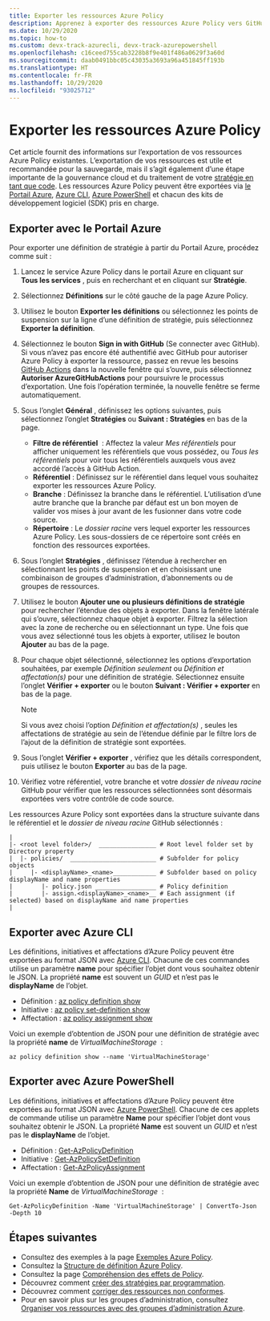 ```yaml
---
title: Exporter les ressources Azure Policy
description: Apprenez à exporter des ressources Azure Policy vers GitHub, comme les définitions de stratégie et les attributions de stratégie.
ms.date: 10/29/2020
ms.topic: how-to
ms.custom: devx-track-azurecli, devx-track-azurepowershell
ms.openlocfilehash: c16ceed755cab3228b8f9e401f486a0629f3a60d
ms.sourcegitcommit: daab0491bbc05c43035a3693a96a451845ff193b
ms.translationtype: HT
ms.contentlocale: fr-FR
ms.lasthandoff: 10/29/2020
ms.locfileid: "93025712"
---
```

# <a name="export-azure-policy-resources"></a>Exporter les ressources Azure Policy

Cet article fournit des informations sur l’exportation de vos ressources Azure Policy existantes. L’exportation de vos ressources est utile et recommandée pour la sauvegarde, mais il s’agit également d’une étape importante de la gouvernance cloud et du traitement de votre [stratégie en tant que code](../concepts/policy-as-code.md). Les ressources Azure Policy peuvent être exportées via [le Portail Azure](#export-with-azure-portal), [Azure CLI](#export-with-azure-cli), [Azure PowerShell](#export-with-azure-powershell) et chacun des kits de développement logiciel (SDK) pris en charge.

## <a name="export-with-azure-portal"></a>Exporter avec le Portail Azure

Pour exporter une définition de stratégie à partir du Portail Azure, procédez comme suit :

1. Lancez le service Azure Policy dans le portail Azure en cliquant sur **Tous les services** , puis en recherchant et en cliquant sur **Stratégie**.

1. Sélectionnez **Définitions** sur le côté gauche de la page Azure Policy.

1. Utilisez le bouton **Exporter les définitions** ou sélectionnez les points de suspension sur la ligne d’une définition de stratégie, puis sélectionnez **Exporter la définition**.

1. Sélectionnez le bouton **Sign in with GitHub** (Se connecter avec GitHub). Si vous n’avez pas encore été authentifié avec GitHub pour autoriser Azure Policy à exporter la ressource, passez en revue les besoins [GitHub Actions](https://github.com/features/actions) dans la nouvelle fenêtre qui s’ouvre, puis sélectionnez **Autoriser AzureGitHubActions** pour poursuivre le processus d’exportation. Une fois l’opération terminée, la nouvelle fenêtre se ferme automatiquement.

1. Sous l’onglet **Général** , définissez les options suivantes, puis sélectionnez l’onglet **Stratégies** ou **Suivant : Stratégies** en bas de la page.

   - **Filtre de référentiel**  : Affectez la valeur _Mes référentiels_ pour afficher uniquement les référentiels que vous possédez, ou _Tous les référentiels_ pour voir tous les référentiels auxquels vous avez accordé l’accès à GitHub Action.
   - **Référentiel** : Définissez sur le référentiel dans lequel vous souhaitez exporter les ressources Azure Policy.
   - **Branche** : Définissez la branche dans le référentiel. L’utilisation d’une autre branche que la branche par défaut est un bon moyen de valider vos mises à jour avant de les fusionner dans votre code source.
   - **Répertoire** : Le _dossier racine_ vers lequel exporter les ressources Azure Policy. Les sous-dossiers de ce répertoire sont créés en fonction des ressources exportées.

1. Sous l’onglet **Stratégies** , définissez l’étendue à rechercher en sélectionnant les points de suspension et en choisissant une combinaison de groupes d’administration, d’abonnements ou de groupes de ressources.
   
1. Utilisez le bouton **Ajouter une ou plusieurs définitions de stratégie** pour rechercher l’étendue des objets à exporter. Dans la fenêtre latérale qui s’ouvre, sélectionnez chaque objet à exporter. Filtrez la sélection avec la zone de recherche ou en sélectionnant un type. Une fois que vous avez sélectionné tous les objets à exporter, utilisez le bouton **Ajouter** au bas de la page.

1. Pour chaque objet sélectionné, sélectionnez les options d’exportation souhaitées, par exemple _Définition seulement_ ou _Définition et affectation(s)_ pour une définition de stratégie. Sélectionnez ensuite l’onglet **Vérifier + exporter** ou le bouton **Suivant : Vérifier + exporter** en bas de la page.

   > [!NOTE]
   > Si vous avez choisi l’option _Définition et affectation(s)_ , seules les affectations de stratégie au sein de l’étendue définie par le filtre lors de l’ajout de la définition de stratégie sont exportées.

1. Sous l’onglet **Vérifier + exporter** , vérifiez que les détails correspondent, puis utilisez le bouton **Exporter** au bas de la page.

1. Vérifiez votre référentiel, votre branche et votre _dossier de niveau racine_ GitHub pour vérifier que les ressources sélectionnées sont désormais exportées vers votre contrôle de code source.

Les ressources Azure Policy sont exportées dans la structure suivante dans le référentiel et le _dossier de niveau racine_ GitHub sélectionnés :

```text
|
|- <root level folder>/  ________________ # Root level folder set by Directory property
|  |- policies/  ________________________ # Subfolder for policy objects
|     |- <displayName>_<name>____________ # Subfolder based on policy displayName and name properties
|        |- policy.json _________________ # Policy definition
|        |- assign.<displayName>_<name>__ # Each assignment (if selected) based on displayName and name properties
|
```

## <a name="export-with-azure-cli"></a>Exporter avec Azure CLI

Les définitions, initiatives et affectations d’Azure Policy peuvent être exportées au format JSON avec [Azure CLI](/cli/azure/install-azure-cli). Chacune de ces commandes utilise un paramètre **name** pour spécifier l’objet dont vous souhaitez obtenir le JSON. La propriété **name** est souvent un _GUID_ et n’est pas le **displayName** de l’objet.

- Définition : [az policy definition show](/cli/azure/policy/definition#az-policy-definition-show)
- Initiative : [az policy set-definition show](/cli/azure/policy/set-definition#az-policy-set-definition-show)
- Affectation : [az policy assignment show](/cli/azure/policy/assignment#az-policy-assignment-show)

Voici un exemple d’obtention de JSON pour une définition de stratégie avec la propriété **name** de _VirtualMachineStorage_  :

```azurecli-interactive
az policy definition show --name 'VirtualMachineStorage'
```

## <a name="export-with-azure-powershell"></a>Exporter avec Azure PowerShell

Les définitions, initiatives et affectations d’Azure Policy peuvent être exportées au format JSON avec [Azure PowerShell](/powershell/azure/). Chacune de ces applets de commande utilise un paramètre **Name** pour spécifier l’objet dont vous souhaitez obtenir le JSON. La propriété **Name** est souvent un _GUID_ et n’est pas le **displayName** de l’objet.

- Définition : [Get-AzPolicyDefinition](/powershell/module/az.resources/get-azpolicydefinition)
- Initiative : [Get-AzPolicySetDefinition](/powershell/module/az.resources/get-azpolicysetdefinition)
- Affectation : [Get-AzPolicyAssignment](/powershell/module/az.resources/get-azpolicyassignment)

Voici un exemple d’obtention de JSON pour une définition de stratégie avec la propriété **Name** de _VirtualMachineStorage_  :

```azurepowershell-interactive
Get-AzPolicyDefinition -Name 'VirtualMachineStorage' | ConvertTo-Json -Depth 10
```

## <a name="next-steps"></a>Étapes suivantes

- Consultez des exemples à la page [Exemples Azure Policy](../samples/index.md).
- Consultez la [Structure de définition Azure Policy](../concepts/definition-structure.md).
- Consultez la page [Compréhension des effets de Policy](../concepts/effects.md).
- Découvrez comment [créer des stratégies par programmation](programmatically-create.md).
- Découvrez comment [corriger des ressources non conformes](remediate-resources.md).
- Pour en savoir plus sur les groupes d’administration, consultez [Organiser vos ressources avec des groupes d’administration Azure](../../management-groups/overview.md).
